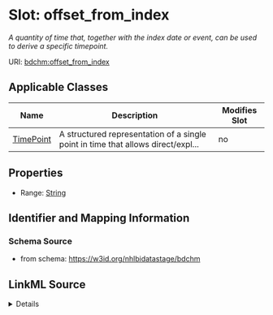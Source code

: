 # Slot: offset_from_index


_A quantity of time that, together with the index date or event, can be used to derive a specific timepoint._



URI: [bdchm:offset_from_index](bdchm:offset_from_index)



<!-- no inheritance hierarchy -->




## Applicable Classes

| Name | Description | Modifies Slot |
| --- | --- | --- |
[TimePoint](TimePoint.md) | A structured representation of a single point in time that allows direct/expl... |  no  |







## Properties

* Range: [String](String.md)





## Identifier and Mapping Information







### Schema Source


* from schema: https://w3id.org/nhlbidatastage/bdchm




## LinkML Source

<details>
```yaml
name: offset_from_index
description: A quantity of time that, together with the index date or event, can be
  used to derive a specific timepoint.
from_schema: https://w3id.org/nhlbidatastage/bdchm
rank: 1000
alias: offset_from_index
owner: TimePoint
domain_of:
- TimePoint
range: string

```
</details>